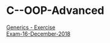 # C--OOP-Advanced

<a href="https://judge.softuni.bg/Contests/248/Generics-Exercise">Generics - Exercise</a>
<br>
<a href="https://judge.softuni.bg/Contests/1393/CSharp-OOP-Advanced-Exam-16-December-2018">Exam-16-December-2018</a>
